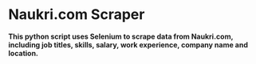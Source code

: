 # Naukri.com Scraper

**This python script uses Selenium to scrape data from Naukri.com, including job titles, skills, salary, work experience, company name and location.**
